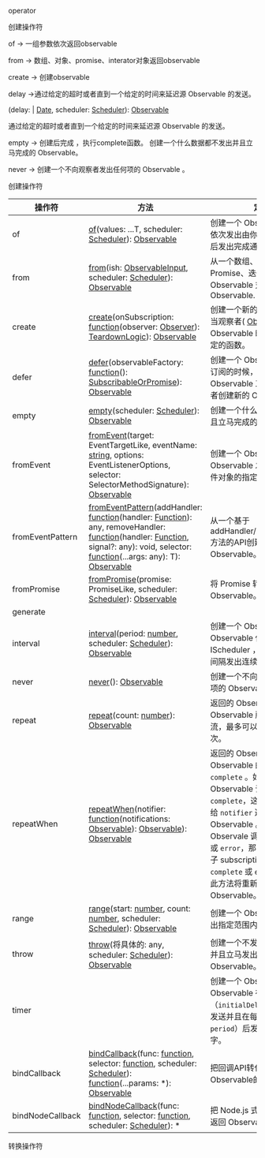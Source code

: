 operator 

创建操作符

of   ->  一组参数依次返回observable

from ->  数组、对象、promise、interator对象返回observable

create -> 创建observable

delay ->通过给定的超时或者直到一个给定的时间来延迟源 Observable 的发送。

(delay:  | [Date](https://developer.mozilla.org/en-US/docs/Web/JavaScript/Reference/Global_Objects/Date), scheduler: [Scheduler](https://cn.rx.js.org/class/es6/Scheduler.js~Scheduler.html)): [Observable](https://cn.rx.js.org/class/es6/Observable.js~Observable.html)

通过给定的超时或者直到一个给定的时间来延迟源 Observable 的发送。

empty -> 创建后完成 ，执行complete函数。 创建一个什么数据都不发出并且立马完成的 Observable。

never ->  创建一个不向观察者发出任何项的 Observable 。

创建操作符

| 操作符           | 方法                                                         | 定义                                                         | 静态  |
| ---------------- | ------------------------------------------------------------ | ------------------------------------------------------------ | ----- |
| of               | [ of](https://cn.rx.js.org/class/es6/Observable.js~Observable.html#static-method-of)(values: ...T, scheduler: [Scheduler](https://cn.rx.js.org/class/es6/Scheduler.js~Scheduler.html)): [Observable](https://cn.rx.js.org/class/es6/Observable.js~Observable.html)<T> | 创建一个 Observable，它会依次发出由你提供的参数，最后发出完成通知。 | true  |
| from             | [ from](https://cn.rx.js.org/class/es6/Observable.js~Observable.html#static-method-from)(ish: [ObservableInput](https://cn.rx.js.org/class/es6/MiscJSDoc.js~ObservableInputDoc.html)<T>, scheduler: [Scheduler](https://cn.rx.js.org/class/es6/Scheduler.js~Scheduler.html)): [Observable](https://cn.rx.js.org/class/es6/Observable.js~Observable.html)<T> | 从一个数组、类数组对象、Promise、迭代器对象或者类 Observable 对象创建一个 Observable. | true  |
| create           | [ create](https://cn.rx.js.org/class/es6/Observable.js~Observable.html#static-method-create)(onSubscription: [function](https://developer.mozilla.org/en-US/docs/Web/JavaScript/Reference/Global_Objects/Function)(observer: [Observer](https://cn.rx.js.org/class/es6/MiscJSDoc.js~ObserverDoc.html)): [TeardownLogic](https://cn.rx.js.org/class/es6/MiscJSDoc.js~TeardownLogicDoc.html)): [Observable](https://cn.rx.js.org/class/es6/Observable.js~Observable.html) | 创建一个新的 Observable ，当观察者( [Observer](https://cn.rx.js.org/class/es6/MiscJSDoc.js~ObserverDoc.html) )订阅该 Observable 时，它会执行指定的函数。 | true  |
| defer            | [defer](https://cn.rx.js.org/class/es6/Observable.js~Observable.html#static-method-defer)(observableFactory: [function](https://developer.mozilla.org/en-US/docs/Web/JavaScript/Reference/Global_Objects/Function)(): [SubscribableOrPromise](https://cn.rx.js.org/class/es6/MiscJSDoc.js~SubscribableOrPromiseDoc.html)): [Observable](https://cn.rx.js.org/class/es6/Observable.js~Observable.html) | 创建一个 Observable，当被订阅的时候，调用 Observable 工厂为每个观察者创建新的 Observable。 | true  |
| empty            | [empty](https://cn.rx.js.org/class/es6/Observable.js~Observable.html#static-method-empty)(scheduler: [Scheduler](https://cn.rx.js.org/class/es6/Scheduler.js~Scheduler.html)): [Observable](https://cn.rx.js.org/class/es6/Observable.js~Observable.html) | 创建一个什么数据都不发出并且立马完成的 Observable。          | true  |
| fromEvent        | [fromEvent](https://cn.rx.js.org/class/es6/Observable.js~Observable.html#static-method-fromEvent)(target: EventTargetLike, eventName: [string](https://developer.mozilla.org/en-US/docs/Web/JavaScript/Reference/Global_Objects/String), options: EventListenerOptions, selector: SelectorMethodSignature<T>): [Observable](https://cn.rx.js.org/class/es6/Observable.js~Observable.html)<T> | 创建一个 Observable，该 Observable 发出来自给定事件对象的指定类型事件。 | true  |
| fromEventPattern | [fromEventPattern](https://cn.rx.js.org/class/es6/Observable.js~Observable.html#static-method-fromEventPattern)(addHandler: [function](https://developer.mozilla.org/en-US/docs/Web/JavaScript/Reference/Global_Objects/Function)(handler: [Function](https://developer.mozilla.org/en-US/docs/Web/JavaScript/Reference/Global_Objects/Function)): any, removeHandler: [function](https://developer.mozilla.org/en-US/docs/Web/JavaScript/Reference/Global_Objects/Function)(handler: [Function](https://developer.mozilla.org/en-US/docs/Web/JavaScript/Reference/Global_Objects/Function), signal?: any): void, selector: [function](https://developer.mozilla.org/en-US/docs/Web/JavaScript/Reference/Global_Objects/Function)(...args: any): T): [Observable](https://cn.rx.js.org/class/es6/Observable.js~Observable.html)<T> | 从一个基于 addHandler/removeHandler 方法的API创建 Observable。 | true  |
| fromPromise      | [ fromPromise](https://cn.rx.js.org/class/es6/Observable.js~Observable.html#static-method-fromPromise)(promise: PromiseLike<T>, scheduler: [Scheduler](https://cn.rx.js.org/class/es6/Scheduler.js~Scheduler.html)): [Observable](https://cn.rx.js.org/class/es6/Observable.js~Observable.html)<T> | 将 Promise 转化为 Observable。                               | true  |
| generate         |                                                              |                                                              |       |
| interval         | [interval](https://cn.rx.js.org/class/es6/Observable.js~Observable.html#static-method-interval)(period: [number](https://developer.mozilla.org/en-US/docs/Web/JavaScript/Reference/Global_Objects/Number), scheduler: [Scheduler](https://cn.rx.js.org/class/es6/Scheduler.js~Scheduler.html)): [Observable](https://cn.rx.js.org/class/es6/Observable.js~Observable.html) | 创建一个 Observable ，该 Observable 使用指定的 IScheduler ，并以指定时间间隔发出连续的数字。 | true  |
| never            | [never](https://cn.rx.js.org/class/es6/Observable.js~Observable.html#static-method-never)(): [Observable](https://cn.rx.js.org/class/es6/Observable.js~Observable.html) | 创建一个不向观察者发出任何项的 Observable 。                 | true  |
| repeat           | [repeat](https://cn.rx.js.org/class/es6/Observable.js~Observable.html#instance-method-repeat)(count: [number](https://developer.mozilla.org/en-US/docs/Web/JavaScript/Reference/Global_Objects/Number)): [Observable](https://cn.rx.js.org/class/es6/Observable.js~Observable.html) | 返回的 Observable 重复由源 Observable 所发出的项的流，最多可以重复 count 次。 | false |
| repeatWhen       | [repeatWhen](https://cn.rx.js.org/class/es6/Observable.js~Observable.html#instance-method-repeatWhen)(notifier: [function](https://developer.mozilla.org/en-US/docs/Web/JavaScript/Reference/Global_Objects/Function)(notifications: [Observable](https://cn.rx.js.org/class/es6/Observable.js~Observable.html)): [Observable](https://cn.rx.js.org/class/es6/Observable.js~Observable.html)): [Observable](https://cn.rx.js.org/class/es6/Observable.js~Observable.html) | 返回的 Observalbe 是源 Observable 的镜像，除了 `complete` 。如果源 Observable 调用了 `complete`，这个方法会发出给 `notifier` 返回的 Observable 。如果这个 Observale 调用了 `complete` 或 `error`，那么这个方法会在子 subscription 上调用 `complete` 或 `error` 。否则，此方法将重新订阅源 Observable。 | false |
| range            | [range](https://cn.rx.js.org/class/es6/Observable.js~Observable.html#static-method-range)(start: [number](https://developer.mozilla.org/en-US/docs/Web/JavaScript/Reference/Global_Objects/Number), count: [number](https://developer.mozilla.org/en-US/docs/Web/JavaScript/Reference/Global_Objects/Number), scheduler: [Scheduler](https://cn.rx.js.org/class/es6/Scheduler.js~Scheduler.html)): [Observable](https://cn.rx.js.org/class/es6/Observable.js~Observable.html) | 创建一个 Observable ，它发出指定范围内的数字序列。           | true  |
| throw            | [throw](https://cn.rx.js.org/class/es6/Observable.js~Observable.html#static-method-throw)(将具体的: any, scheduler: [Scheduler](https://cn.rx.js.org/class/es6/Scheduler.js~Scheduler.html)): [Observable](https://cn.rx.js.org/class/es6/Observable.js~Observable.html) | 创建一个不发送数据给观察者并且立马发出错误通知的 Observable。 |       |
| timer            |                                                              | 创建一个 Observable，该 Observable 在初始延时（`initialDelay`）之后开始发送并且在每个时间周期（ `period`）后发出自增的数字。 | true  |
| bindCallback     | [bindCallback](https://cn.rx.js.org/class/es6/Observable.js~Observable.html#static-method-bindCallback)(func: [function](https://developer.mozilla.org/en-US/docs/Web/JavaScript/Reference/Global_Objects/Function), selector: [function](https://developer.mozilla.org/en-US/docs/Web/JavaScript/Reference/Global_Objects/Function), scheduler: [Scheduler](https://cn.rx.js.org/class/es6/Scheduler.js~Scheduler.html)): [function](https://developer.mozilla.org/en-US/docs/Web/JavaScript/Reference/Global_Objects/Function)(...params: *): [Observable](https://cn.rx.js.org/class/es6/Observable.js~Observable.html) | 把回调API转化为返回Observable的函数。                        |       |
| bindNodeCallback | [bindNodeCallback](https://cn.rx.js.org/class/es6/Observable.js~Observable.html#static-method-bindNodeCallback)(func: [function](https://developer.mozilla.org/en-US/docs/Web/JavaScript/Reference/Global_Objects/Function), selector: [function](https://developer.mozilla.org/en-US/docs/Web/JavaScript/Reference/Global_Objects/Function), scheduler: [Scheduler](https://cn.rx.js.org/class/es6/Scheduler.js~Scheduler.html)): * | 把 Node.js 式回调API转换为返回 Observable 的函数。           | true  |

转换操作符

